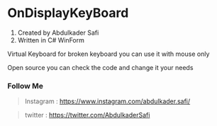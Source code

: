 # OnDisplayKeyBoard
1. Created by Abdulkader Safi
2. Written in C# WinForm

Virtual Keyboard for broken keyboard you can use it with mouse only 

Open source you can check the code and change it your needs

### Follow Me
> Instagram : https://www.instagram.com/abdulkader.safi/

> twitter : https://twitter.com/AbdulkaderSafi
